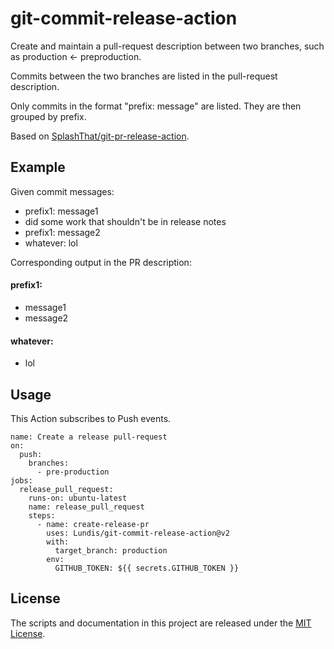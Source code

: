 # git-commit-release-action

Create and maintain a pull-request description between two branches, such as production <- preproduction.

Commits between the two branches are listed in the pull-request description.

Only commits in the format "prefix: message" are listed. They are then grouped by prefix.

Based on [SplashThat/git-pr-release-action](https://github.com/SplashThat/git-pr-release-action).

## Example

Given commit messages:

- prefix1: message1
- did some work that shouldn't be in release notes
- prefix1: message2
- whatever: lol


Corresponding output in the PR description:

#### prefix1:
  - message1
  - message2
#### whatever:
  - lol

## Usage

This Action subscribes to Push events.

```workflow
name: Create a release pull-request
on:
  push:
    branches:
      - pre-production
jobs:
  release_pull_request:
    runs-on: ubuntu-latest
    name: release_pull_request
    steps:
      - name: create-release-pr
        uses: Lundis/git-commit-release-action@v2
        with:
          target_branch: production
        env: 
          GITHUB_TOKEN: ${{ secrets.GITHUB_TOKEN }}
```

## License

The scripts and documentation in this project are released under the [MIT License](LICENSE).
